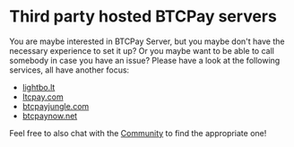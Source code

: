 # Third party hosted BTCPay servers

You are maybe interested in BTCPay Server, but you maybe don't have the necessary experience to set it up? Or you maybe want to be able to call somebody in case you have an issue? Please have a look at the following services, all have another focus:

* [lightbo.lt](https://lightbo.lt)
* [ltcpay.com](https://ltcpay.com/)
* [btcpayjungle.com](https://btcpayjungle.com)
* [btcpaynow.net](https://btcpaynow.net)

Feel free to also chat with the [Community](Community.md) to find the appropriate one!
